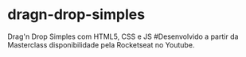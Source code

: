 # dragn-drop-simples
Drag'n Drop Simples com HTML5, CSS e JS
#Desenvolvido a partir da Masterclass disponibilidade pela Rocketseat no Youtube.
